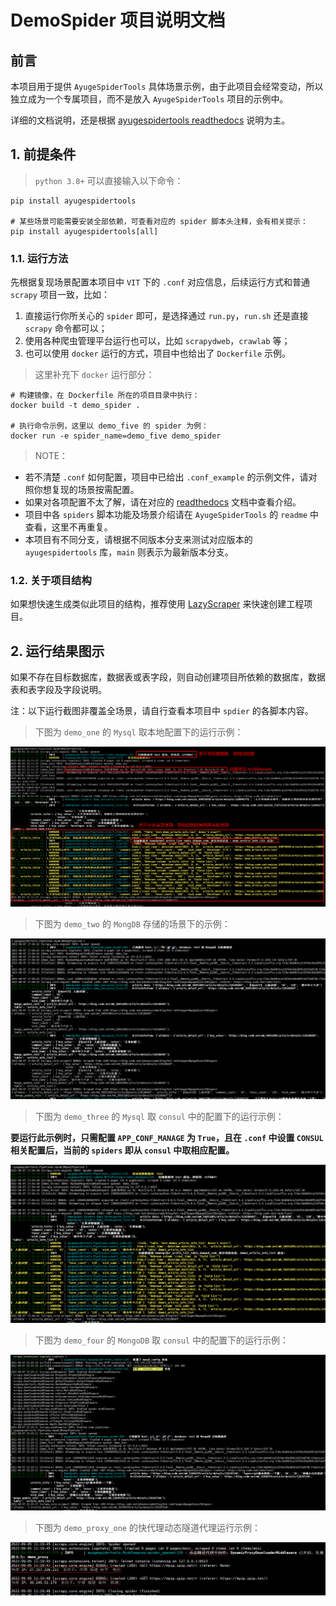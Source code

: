 # DemoSpider 项目说明文档

## 前言
本项目用于提供 `AyugeSpiderTools` 具体场景示例，由于此项目会经常变动，所以独立成为一个专属项目，而不是放入 `AyugeSpiderTools` 项目的示例中。

详细的文档说明，还是根据 [ayugespidertools readthedocs](https://ayugespidertools.readthedocs.io/en/latest/) 说明为主。

## 1. 前提条件

> `python 3.8+` 可以直接输入以下命令：

```shell
pip install ayugespidertools

# 某些场景可能需要安装全部依赖，可查看对应的 spider 脚本头注释，会有相关提示：
pip install ayugespidertools[all]
```

### 1.1. 运行方法

先根据复现场景配置本项目中 `VIT` 下的 `.conf` 对应信息，后续运行方式和普通 `scrapy` 项目一致，比如：
1. 直接运行你所关心的 `spider` 即可，是选择通过 `run.py`，`run.sh` 还是直接 `scrapy` 命令都可以；
2. 使用各种爬虫管理平台运行也可以，比如 `scrapydweb`，`crawlab` 等；
3. 也可以使用 `docker` 运行的方式，项目中也给出了 `Dockerfile` 示例。

> 这里补充下 `docker` 运行部分：

```shell
# 构建镜像，在 Dockerfile 所在的项目目录中执行：
docker build -t demo_spider .

# 执行命令示例，这里以 demo_five 的 spider 为例：
docker run -e spider_name=demo_five demo_spider
```

> NOTE：

- 若不清楚 `.conf` 如何配置，项目中已给出 `.conf_example` 的示例文件，请对照你想复现的场景按需配置。
- 如果对各项配置不太了解，请在对应的 [readthedocs](https://ayugespidertools.readthedocs.io/en/latest/topics/configuration.html) 文档中查看介绍。
- 项目中各 `spiders` 脚本功能及场景介绍请在 `AyugeSpiderTools` 的 `readme` 中查看，这里不再重复。
- 本项目有不同分支，请根据不同版本分支来测试对应版本的 `ayugespidertools` 库，`main` 则表示为最新版本分支。

### 1.2. 关于项目结构

如果想快速生成类似此项目的结构，推荐使用 [LazyScraper](https://github.com/shengchenyang/LazyScraper) 来快速创建工程项目。

## 2. 运行结果图示

如果不存在目标数据库，数据表或表字段，则自动创建项目所依赖的数据库，数据表和表字段及字段说明。

注：以下运行截图非覆盖全场景，请自行查看本项目中 `spdier` 的各脚本内容。

> 下图为 `demo_one` 的 `Mysql` 取本地配置下的运行示例：
>

![image-20220803151448062](DemoSpider/docs/images/image-20220803151448062.png)

> 下图为 `demo_two` 的 `MongDB` 存储的场景下的示例：
>

![image-20220807170330444](DemoSpider/docs/images/image-20220807170330444.png)

> 下图为 `demo_three` 的 `Mysql` 取 `consul` 中的配置下的运行示例：
>

**要运行此示例时，只需配置 `APP_CONF_MANAGE` 为 `True`，且在 `.conf` 中设置 `CONSUL` 相关配置后，当前的 `spiders` 即从 `consul` 中取相应配置。**

![image-20220807170520647](DemoSpider/docs/images/image-20220807170520647.png)

> 下图为 `demo_four` 的 `MongoDB` 取 `consul` 中的配置下的运行示例：
>

![image-20220807223716593](DemoSpider/docs/images/image-20220807223716593.png)

> 下图为 `demo_proxy_one` 的快代理动态隧道代理运行示例：

![image-20220905112615892](DemoSpider/docs/images/image-20220905112615892.png)
